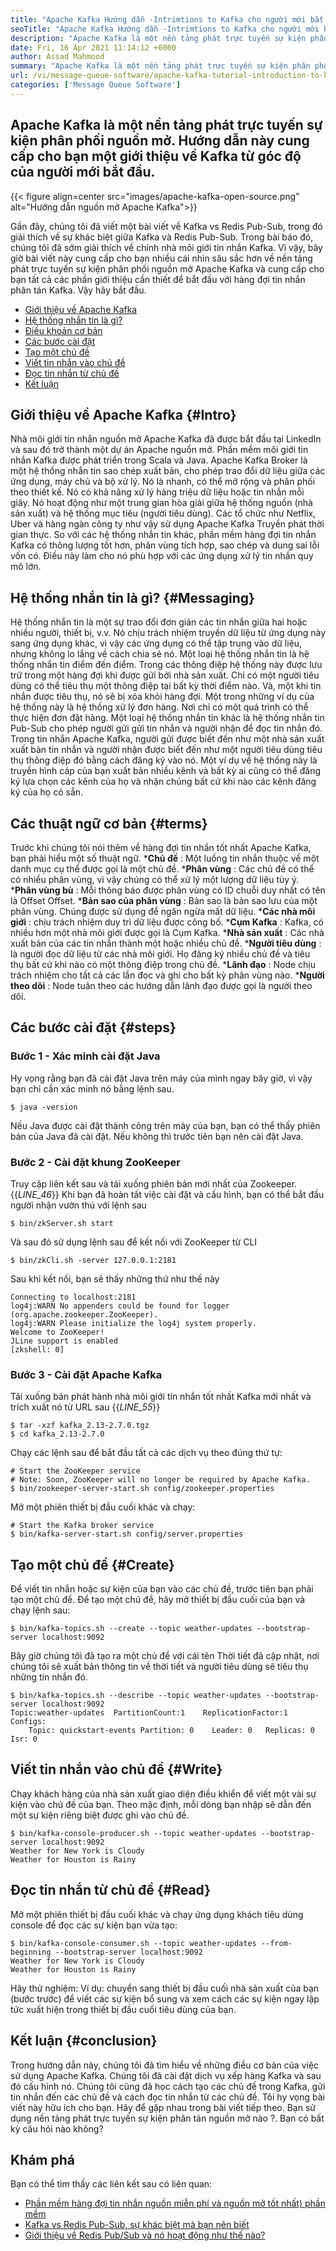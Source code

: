 ```yaml
---
title: "Apache Kafka Hướng dẫn -Intrimtions to Kafka cho người mới bắt đầu" 
seoTitle: "Apache Kafka Hướng dẫn -Intrimtions to Kafka cho người mới bắt đầu" 
description: "Apache Kafka là một nền tảng phát trực tuyến sự kiện phân phối nguồn mở. Hướng dẫn này là một hướng dẫn cho người mới bắt đầu để hiểu Apache Kafka Up." 
date: Fri, 16 Apr 2021 11:14:12 +0000
author: Assad Mahmood
summary: "Apache Kafka là một nền tảng phát trực tuyến sự kiện phân phối nguồn mở. Hướng dẫn này cung cấp cho bạn một lời giới thiệu về Kafka từ quan điểm của người mới bắt đầu." 
url: /vi/message-queue-software/apache-kafka-tutorial-introduction-to-kafka-for-beginners/
categories: ['Message Queue Software']
---
```


## Apache Kafka là một nền tảng phát trực tuyến sự kiện phân phối nguồn mở. Hướng dẫn này cung cấp cho bạn một giới thiệu về Kafka từ góc độ của người mới bắt đầu.

{{< figure align=center src="images/apache-kafka-open-source.png" alt="Hướng dẫn nguồn mở Apache Kafka">}}

Gần đây, chúng tôi đã viết một bài viết về Kafka vs Redis Pub-Sub, trong đó giải thích về sự khác biệt giữa Kafka và Redis Pub-Sub. Trong bài báo đó, chúng tôi đã sớm giải thích về chính nhà môi giới tin nhắn Kafka. Vì vậy, bây giờ bài viết này cung cấp cho bạn nhiều cái nhìn sâu sắc hơn về nền tảng phát trực tuyến sự kiện phân phối nguồn mở Apache Kafka và cung cấp cho bạn tất cả các phần giới thiệu cần thiết để bắt đầu với hàng đợi tin nhắn phân tán Kafka. Vậy hãy bắt đầu.
  * [Giới thiệu về Apache Kafka][1]
  * [Hệ thống nhắn tin là gì?][2]
  * [Điều khoản cơ bản][3]
  * [Các bước cài đặt][4]
  * [Tạo một chủ đề][5]
  * [Viết tin nhắn vào chủ đề][6]
  * [Đọc tin nhắn từ chủ đề][7]
  * [Kết luận][8]

## Giới thiệu về Apache Kafka   {#Intro}
Nhà môi giới tin nhắn nguồn mở Apache Kafka đã được bắt đầu tại LinkedIn và sau đó trở thành một dự án Apache nguồn mở. Phần mềm môi giới tin nhắn Kafka được phát triển trong Scala và Java. Apache Kafka Broker là một hệ thống nhắn tin sao chép xuất bản, cho phép trao đổi dữ liệu giữa các ứng dụng, máy chủ và bộ xử lý. Nó là nhanh, có thể mở rộng và phân phối theo thiết kế. Nó có khả năng xử lý hàng triệu dữ liệu hoặc tin nhắn mỗi giây. Nó hoạt động như một trung gian hòa giải giữa hệ thống nguồn (nhà sản xuất) và hệ thống mục tiêu (người tiêu dùng). Các tổ chức như Netflix, Uber và hàng ngàn công ty như vậy sử dụng Apache Kafka Truyền phát thời gian thực. So với các hệ thống nhắn tin khác, phần mềm hàng đợi tin nhắn Kafka có thông lượng tốt hơn, phân vùng tích hợp, sao chép và dung sai lỗi vốn có. Điều này làm cho nó phù hợp với các ứng dụng xử lý tin nhắn quy mô lớn.

## Hệ thống nhắn tin là gì?   {#Messaging}
Hệ thống nhắn tin là một sự trao đổi đơn giản các tin nhắn giữa hai hoặc nhiều người, thiết bị, v.v. Nó chịu trách nhiệm truyền dữ liệu từ ứng dụng này sang ứng dụng khác, vì vậy các ứng dụng có thể tập trung vào dữ liệu, nhưng không lo lắng về cách chia sẻ nó.
Một loại hệ thống nhắn tin là hệ thống nhắn tin điểm đến điểm. Trong các thông điệp hệ thống này được lưu trữ trong một hàng đợi khi được gửi bởi nhà sản xuất. Chỉ có một người tiêu dùng có thể tiêu thụ một thông điệp tại bất kỳ thời điểm nào. Và, một khi tin nhắn được tiêu thụ, nó sẽ bị xóa khỏi hàng đợi. Một trong những ví dụ của hệ thống này là hệ thống xử lý đơn hàng. Nơi chỉ có một quá trình có thể thực hiện đơn đặt hàng.
Một loại hệ thống nhắn tin khác là hệ thống nhắn tin Pub-Sub cho phép người gửi gửi tin nhắn và người nhận để đọc tin nhắn đó. Trong tin nhắn Apache Kafka, người gửi được biết đến như một nhà sản xuất xuất bản tin nhắn và người nhận được biết đến như một người tiêu dùng tiêu thụ thông điệp đó bằng cách đăng ký vào nó. Một ví dụ về hệ thống này là truyền hình cáp của bạn xuất bản nhiều kênh và bất kỳ ai cũng có thể đăng ký lựa chọn các kênh của họ và nhận chúng bất cứ khi nào các kênh đăng ký của họ có sẵn.

## Các thuật ngữ cơ bản   {#terms}
Trước khi chúng tôi nói thêm về hàng đợi tin nhắn tốt nhất Apache Kafka, bạn phải hiểu một số thuật ngữ.
  ***Chủ đề** : Một luồng tin nhắn thuộc về một danh mục cụ thể được gọi là một chủ đề.
  ***Phân vùng** : Các chủ đề có thể có nhiều phân vùng, vì vậy chúng có thể xử lý một lượng dữ liệu tùy ý.
  ***Phân vùng bù** : Mỗi thông báo được phân vùng có ID chuỗi duy nhất có tên là Offset Offset.
  ***Bản sao của phân vùng** : Bản sao là bản sao lưu của một phân vùng. Chúng được sử dụng để ngăn ngừa mất dữ liệu.
  ***Các nhà môi giới** : chịu trách nhiệm duy trì dữ liệu được công bố.
  ***Cụm Kafka** : Kafka, có nhiều hơn một nhà môi giới được gọi là Cụm Kafka.
  ***Nhà sản xuất** : Các nhà xuất bản của các tin nhắn thành một hoặc nhiều chủ đề.
  ***Người tiêu dùng** : là người đọc dữ liệu từ các nhà môi giới. Họ đăng ký nhiều chủ đề và tiêu thụ bất cứ khi nào có một thông điệp trong chủ đề.
  ***Lãnh đạo** : Node chịu trách nhiệm cho tất cả các lần đọc và ghi cho bất kỳ phân vùng nào.
  ***Người theo dõi** : Node tuân theo các hướng dẫn lãnh đạo được gọi là người theo dõi.

## Các bước cài đặt   {#steps}

### Bước 1 - Xác minh cài đặt Java
Hy vọng rằng bạn đã cài đặt Java trên máy của mình ngay bây giờ, vì vậy bạn chỉ cần xác minh nó bằng lệnh sau.
```
$ java -version
```
Nếu Java được cài đặt thành công trên máy của bạn, bạn có thể thấy phiên bản của Java đã cài đặt. Nếu không thì trước tiên bạn nên cài đặt Java.

### Bước 2 - Cài đặt khung ZooKeeper
Truy cập liên kết sau và tải xuống phiên bản mới nhất của Zookeeper.
{{_LINE_46_}}
Khi bạn đã hoàn tất việc cài đặt và cấu hình, bạn có thể bắt đầu người nhận vườn thú với lệnh sau
```
$ bin/zkServer.sh start
```
Và sau đó sử dụng lệnh sau để kết nối với ZooKeeper từ CLI
```
$ bin/zkCli.sh -server 127.0.0.1:2181
```
Sau khi kết nối, bạn sẽ thấy những thứ như thế này
```
Connecting to localhost:2181
log4j:WARN No appenders could be found for logger (org.apache.zookeeper.ZooKeeper).
log4j:WARN Please initialize the log4j system properly.
Welcome to ZooKeeper!
JLine support is enabled
[zkshell: 0]
```

### Bước 3 - Cài đặt Apache Kafka
Tải xuống bản phát hành nhà môi giới tin nhắn tốt nhất Kafka mới nhất và trích xuất nó từ URL sau
{{_LINE_55_}}
```
$ tar -xzf kafka_2.13-2.7.0.tgz
$ cd kafka_2.13-2.7.0
```
Chạy các lệnh sau để bắt đầu tất cả các dịch vụ theo đúng thứ tự:
```
# Start the ZooKeeper service
# Note: Soon, ZooKeeper will no longer be required by Apache Kafka.
$ bin/zookeeper-server-start.sh config/zookeeper.properties
```
Mở một phiên thiết bị đầu cuối khác và chạy:
```
# Start the Kafka broker service
$ bin/kafka-server-start.sh config/server.properties
```

## Tạo một chủ đề   {#Create}
Để viết tin nhắn hoặc sự kiện của bạn vào các chủ đề, trước tiên bạn phải tạo một chủ đề. Để tạo một chủ đề, hãy mở thiết bị đầu cuối của bạn và chạy lệnh sau:
```
$ bin/kafka-topics.sh --create --topic weather-updates --bootstrap-server localhost:9092
```
Bây giờ chúng tôi đã tạo ra một chủ đề với cái tên Thời tiết đã cập nhật, nơi chúng tôi sẽ xuất bản thông tin về thời tiết và người tiêu dùng sẽ tiêu thụ những tin nhắn đó.
```
$ bin/kafka-topics.sh --describe --topic weather-updates --bootstrap-server localhost:9092
Topic:weather-updates  PartitionCount:1    ReplicationFactor:1 Configs:
    Topic: quickstart-events Partition: 0    Leader: 0   Replicas: 0 Isr: 0

```

## Viết tin nhắn vào chủ đề   {#Write}
Chạy khách hàng của nhà sản xuất giao diện điều khiển để viết một vài sự kiện vào chủ đề của bạn. Theo mặc định, mỗi dòng bạn nhập sẽ dẫn đến một sự kiện riêng biệt được ghi vào chủ đề.
```
$ bin/kafka-console-producer.sh --topic weather-updates --bootstrap-server localhost:9092
Weather for New York is Cloudy
Weather for Houston is Rainy
```

## Đọc tin nhắn từ chủ đề   {#Read}
Mở một phiên thiết bị đầu cuối khác và chạy ứng dụng khách tiêu dùng console để đọc các sự kiện bạn vừa tạo:
```
$ bin/kafka-console-consumer.sh --topic weather-updates --from-beginning --bootstrap-server localhost:9092
Weather for New York is Cloudy
Weather for Houston is Rainy
```
Hãy thử nghiệm: Ví dụ: chuyển sang thiết bị đầu cuối nhà sản xuất của bạn (bước trước) để viết các sự kiện bổ sung và xem cách các sự kiện ngay lập tức xuất hiện trong thiết bị đầu cuối tiêu dùng của bạn.

## Kết luận   {#conclusion}
Trong hướng dẫn này, chúng tôi đã tìm hiểu về những điều cơ bản của việc sử dụng Apache Kafka. Chúng tôi đã cài đặt dịch vụ xếp hàng Kafka và sau đó cấu hình nó. Chúng tôi cũng đã học cách tạo các chủ đề trong Kafka, gửi tin nhắn đến các chủ đề và cách đọc tin nhắn từ các chủ đề. Tôi hy vọng bài viết này hữu ích cho bạn. Hãy để gặp nhau trong bài viết tiếp theo.
Bạn sử dụng nền tảng phát trực tuyến sự kiện phân tán nguồn mở nào ?. Bạn có bất kỳ câu hỏi nào không?

## Khám phá
Bạn có thể tìm thấy các liên kết sau có liên quan:
  * [Phần mềm hàng đợi tin nhắn nguồn miễn phí và nguồn mở tốt nhất) phần mềm][10]
  * [Kafka vs Redis Pub-Sub, sự khác biệt mà bạn nên biết][11]
  * [Giới thiệu về Redis Pub/Sub và nó hoạt động như thế nào?][12]

  
[1]: #intro
[2]: #messaging
[3]: #terms
[4]: #steps
[5]: #create
[6]: #write
[7]: #read
[8]: #conclusion
[9]: mailto:yasir.saeed@aspose.com
[10]: https://products.containerize.com/message-queue-software/
[11]: https://blog.containerize.com/database-management-software/kafka-vs-redis-pub-sub-differences-which-you-should-know/
[12]: https://blog.containerize.com/database-management-software/introduction-to-redis-pubsub-and-how-does-it-work/
